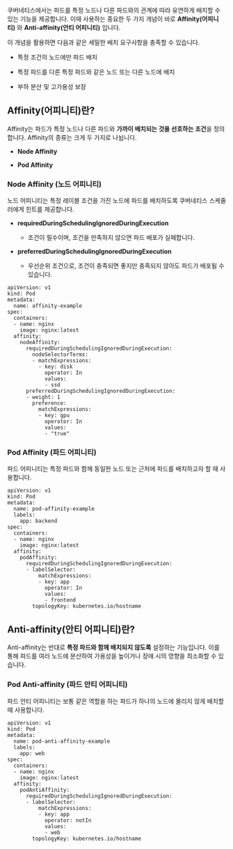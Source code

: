 쿠버네티스에서는 파드를 특정 노드나 다른 파드와의 관계에 따라 유연하게 배치할 수 있는 기능을 제공합니다. 이때 사용하는 중요한 두 가지 개념이 바로 **Affinity(어피니티)** 와 **Anti-affinity(안티 어피니티)** 입니다.

이 개념을 활용하면 다음과 같은 세밀한 배치 요구사항을 충족할 수 있습니다.

- 특정 조건의 노드에만 파드 배치
    
- 특정 파드를 다른 특정 파드와 같은 노드 또는 다른 노드에 배치
    
- 부하 분산 및 고가용성 보장

## Affinity(어피니티)란?

Affinity는 파드가 특정 노드나 다른 파드와 **가까이 배치되는 것을 선호하는 조건**을 정의합니다. Affinity의 종류는 크게 두 가지로 나뉩니다.

- **Node Affinity**
    
- **Pod Affinity**

### Node Affinity (노드 어피니티)

노드 어피니티는 특정 레이블 조건을 가진 노드에 파드를 배치하도록 쿠버네티스 스케줄러에게 힌트를 제공합니다.

- **requiredDuringSchedulingIgnoredDuringExecution**
    
    - 조건이 필수이며, 조건을 만족하지 않으면 파드 배포가 실패합니다.
        
- **preferredDuringSchedulingIgnoredDuringExecution**
    
    - 우선순위 조건으로, 조건이 충족되면 좋지만 충족되지 않아도 파드가 배포될 수 있습니다.

```
apiVersion: v1
kind: Pod
metadata:
  name: affinity-example
spec:
  containers:
  - name: nginx
    image: nginx:latest
  affinity:
    nodeAffinity:
      requiredDuringSchedulingIgnoredDuringExecution:
        nodeSelectorTerms:
        - matchExpressions:
          - key: disk
            operator: In
            values:
            - ssd
      preferredDuringSchedulingIgnoredDuringExecution:
      - weight: 1
        preference:
          matchExpressions:
          - key: gpu
            operator: In
            values:
            - "true"
```


### Pod Affinity (파드 어피니티)

파드 어피니티는 특정 파드와 함께 동일한 노드 또는 근처에 파드를 배치하고자 할 때 사용합니다.


```
apiVersion: v1
kind: Pod
metadata:
  name: pod-affinity-example
  labels:
    app: backend
spec:
  containers:
  - name: nginx
    image: nginx:latest
  affinity:
    podAffinity:
      requiredDuringSchedulingIgnoredDuringExecution:
      - labelSelector:
          matchExpressions:
          - key: app
            operator: In
            values:
            - frontend
        topologyKey: kubernetes.io/hostname
```


## Anti-affinity(안티 어피니티)란?

Anti-affinity는 반대로 **특정 파드와 함께 배치되지 않도록** 설정하는 기능입니다. 이를 통해 파드를 여러 노드에 분산하여 가용성을 높이거나 장애 시의 영향을 최소화할 수 있습니다.

### Pod Anti-affinity (파드 안티 어피니티)

파드 안티 어피니티는 보통 같은 역할을 하는 파드가 하나의 노드에 몰리지 않게 배치할 때 사용합니다.

```
apiVersion: v1
kind: Pod
metadata:
  name: pod-anti-affinity-example
  labels:
    app: web
spec:
  containers:
  - name: nginx
    image: nginx:latest
  affinity:
    podAntiAffinity:
      requiredDuringSchedulingIgnoredDuringExecution:
      - labelSelector:
          matchExpressions:
          - key: app
            operator: notIn
            values:
            - web
        topologyKey: kubernetes.io/hostname

```